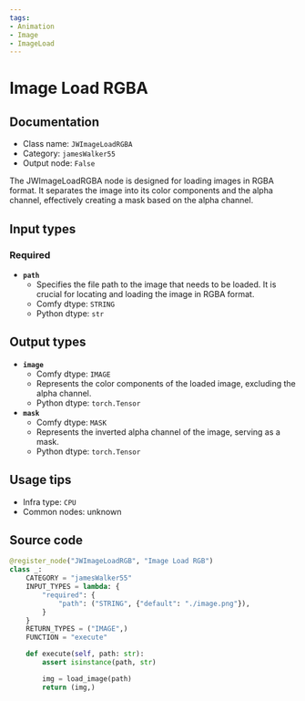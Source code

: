 ```yaml
---
tags:
- Animation
- Image
- ImageLoad
---
```


# Image Load RGBA
## Documentation
- Class name: `JWImageLoadRGBA`
- Category: `jamesWalker55`
- Output node: `False`

The JWImageLoadRGBA node is designed for loading images in RGBA format. It separates the image into its color components and the alpha channel, effectively creating a mask based on the alpha channel.
## Input types
### Required
- **`path`**
    - Specifies the file path to the image that needs to be loaded. It is crucial for locating and loading the image in RGBA format.
    - Comfy dtype: `STRING`
    - Python dtype: `str`
## Output types
- **`image`**
    - Comfy dtype: `IMAGE`
    - Represents the color components of the loaded image, excluding the alpha channel.
    - Python dtype: `torch.Tensor`
- **`mask`**
    - Comfy dtype: `MASK`
    - Represents the inverted alpha channel of the image, serving as a mask.
    - Python dtype: `torch.Tensor`
## Usage tips
- Infra type: `CPU`
- Common nodes: unknown


## Source code
```python
@register_node("JWImageLoadRGB", "Image Load RGB")
class _:
    CATEGORY = "jamesWalker55"
    INPUT_TYPES = lambda: {
        "required": {
            "path": ("STRING", {"default": "./image.png"}),
        }
    }
    RETURN_TYPES = ("IMAGE",)
    FUNCTION = "execute"

    def execute(self, path: str):
        assert isinstance(path, str)

        img = load_image(path)
        return (img,)

```
